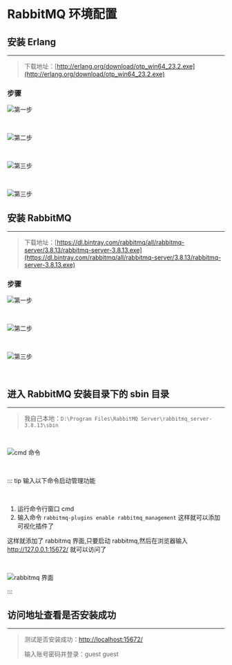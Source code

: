 # **RabbitMQ 环境配置**
## **安装 Erlang**
---
> 下载地址：[http://erlang.org/download/otp_win64_23.2.exe](http://erlang.org/download/otp_win64_23.2.exe)

### **步骤**

![第一步](/docs/assets/spring-cloud-2/L-module/yky-20210301155511.png)

<br />

![第二步](/docs/assets/spring-cloud-2/L-module/yky-20210301155801.png)

<br />

![第三步](/docs/assets/spring-cloud-2/L-module/yky-20210301155849.png)

<br />

![第三步](/docs/assets/spring-cloud-2/L-module/yky-20210301155956.png)

## **安装 RabbitMQ**
---
> 下载地址：[https://dl.bintray.com/rabbitmq/all/rabbitmq-server/3.8.13/rabbitmq-server-3.8.13.exe](https://dl.bintray.com/rabbitmq/all/rabbitmq-server/3.8.13/rabbitmq-server-3.8.13.exe)

### **步骤**

![第一步](/docs/assets/spring-cloud-2/L-module/yky-20210301160602.png)

<br />

![第二步](/docs/assets/spring-cloud-2/L-module/yky-20210301160726.png)

<br />

![第三步](/docs/assets/spring-cloud-2/L-module/yky-20210301161007.png)

<br />

## **进入 RabbitMQ 安装目录下的 sbin 目录**
---

> 我自己本地：`D:\Program Files\RabbitMQ Server\rabbitmq_server-3.8.13\sbin`

<br />

![cmd 命令](/docs/assets/spring-cloud-2/L-module/yky-20210301161407.png)

<br />

::: tip 输入以下命令启动管理功能

<br />

1. 运行命令行窗口 cmd
2. 输入命令 `rabbitmq-plugins enable rabbitmq_management` 这样就可以添加可视化插件了

这样就添加了 rabbitmq 界面,只要启动 rabbitmq,然后在浏览器输入 http://127.0.0.1:15672/ 就可以访问了

<br />

![rabbitmq 界面](/docs/assets/spring-cloud-2/L-module/yky-20210301163227.png)

:::

## **访问地址查看是否安装成功**
---

> 测试是否安装成功：[http://localhost:15672/](http://localhost:15672/)
>
> 输入账号密码并登录：guest guest